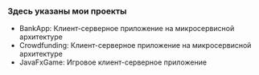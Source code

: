 ### Здесь указаны мои проекты
- BankApp: Клиент-серверное приложение на микросервисной архитектуре
- Crowdfunding: Клиент-серверное приложение на микросервисной архитектуре
- JavaFxGame: Игровое клиент-серверное приложение
